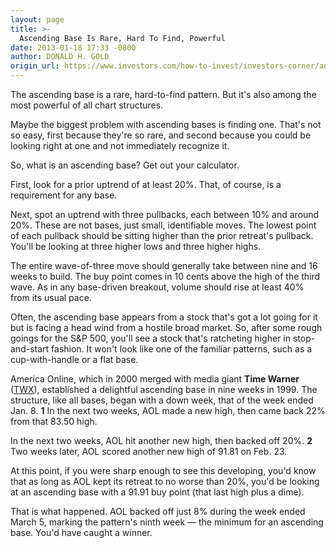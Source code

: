 ```yaml
---
layout: page
title: >-
  Ascending Base Is Rare, Hard To Find, Powerful
date: 2013-01-18 17:33 -0800
author: DONALD H. GOLD
origin_url: https://www.investors.com/how-to-invest/investors-corner/aol-stock-market-investing-chart-base-pattern/
---
```


The ascending base is a rare, hard-to-find pattern. But it's also among the most powerful of all chart structures.

Maybe the biggest problem with ascending bases is finding one. That's not so easy, first because they're so rare, and second because you could be looking right at one and not immediately recognize it.

So, what is an ascending base? Get out your calculator.

First, look for a prior uptrend of at least 20%. That, of course, is a requirement for any base.

Next, spot an uptrend with three pullbacks, each between 10% and around 20%. These are not bases, just small, identifiable moves. The lowest point of each pullback should be sitting higher than the prior retreat's pullback. You'll be looking at three higher lows and three higher highs.

The entire wave-of-three move should generally take between nine and 16 weeks to build. The buy point comes in 10 cents above the high of the third wave. As in any base-driven breakout, volume should rise at least 40% from its usual pace.

Often, the ascending base appears from a stock that's got a lot going for it but is facing a head wind from a hostile broad market. So, after some rough goings for the S&P 500, you'll see a stock that's ratcheting higher in stop-and-start fashion. It won't look like one of the familiar patterns, such as a cup-with-handle or a flat base.

America Online, which in 2000 merged with media giant **Time Warner** ([TWX](https://research.investors.com/quote.aspx?symbol=TWX)), established a delightful ascending base in nine weeks in 1999. The structure, like all bases, began with a down week, that of the week ended Jan. 8. **1** In the next two weeks, AOL made a new high, then came back 22% from that 83.50 high.

In the next two weeks, AOL hit another new high, then backed off 20%. **2** Two weeks later, AOL scored another new high of 91.81 on Feb. 23.

At this point, if you were sharp enough to see this developing, you'd know that as long as AOL kept its retreat to no worse than 20%, you'd be looking at an ascending base with a 91.91 buy point (that last high plus a dime).

That is what happened. AOL backed off just 8% during the week ended March 5, marking the pattern's ninth week — the minimum for an ascending base. You'd have caught a winner.
